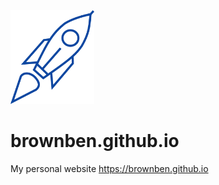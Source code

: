 <img height="150px" src="./assets/LogoDark.png">

# brownben.github.io

My personal website https://brownben.github.io